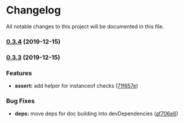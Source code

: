 # Changelog

All notable changes to this project will be documented in this file.

### [0.3.4](https://github.com/schwarzkopfb/conglo/compare/v0.3.3...v0.3.4) (2019-12-15)

### [0.3.3](https://github.com/schwarzkopfb/conglo/compare/v0.3.2...v0.3.3) (2019-12-15)


### Features

* **assert:** add helper for instanceof checks ([71f657e](https://github.com/schwarzkopfb/conglo/commit/71f657ec3c2d33364071ab96c2208cbf0a241661))


### Bug Fixes

* **deps:** move deps for doc building into devDependencies ([af706e6](https://github.com/schwarzkopfb/conglo/commit/af706e62226e6145072dff376c425135d2342b71))

